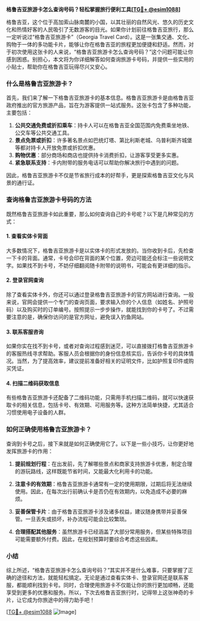 **格鲁吉亚旅游卡怎么查询号码？轻松掌握旅行便利工具[[TG💪+ @esim1088](https://t.me/s/esim1088)]**

格鲁吉亚，这个位于高加索山脉南麓的小国，以其壮丽的自然风光、悠久的历史文化和热情好客的人民吸引了无数游客的目光。如果你计划前往格鲁吉亚旅行，那么一定听说过“格鲁吉亚旅游卡”（Georgia Travel Card）。这是一张集交通、文化、购物于一体的多功能卡片，能够让你在格鲁吉亚的旅程更加便捷和舒适。然而，对于初次使用这张卡的人来说，“格鲁吉亚旅游卡怎么查询号码？”这个问题可能让你感到困惑。别担心，本文将为你详细解答如何查询旅游卡号码，并提供一些实用的小贴士，帮助你在格鲁吉亚玩得尽兴又安心。

### 什么是格鲁吉亚旅游卡？

首先，我们来了解一下格鲁吉亚旅游卡的基本信息。格鲁吉亚旅游卡是由格鲁吉亚政府推出的官方旅游产品，旨在为游客提供一站式服务。这张卡包含了多种功能，主要包括：

1. **公共交通免费或折扣乘车**：持卡人可以在格鲁吉亚全国范围内免费乘坐地铁、公交车等公共交通工具。
2. **景点免票或折扣**：许多著名景点如巴统灯塔、第比利斯老城、乌普利斯齐城堡等都对持卡人开放免票或折扣优惠。
3. **购物优惠**：部分商场和商店也提供持卡消费折扣，让游客享受更多实惠。
4. **紧急联系支持**：卡内附带的服务电话可以帮助你解决旅行中遇到的问题。

因此，格鲁吉亚旅游卡不仅是节省旅行成本的好帮手，更是探索格鲁吉亚文化与风景的通行证。

### 查询格鲁吉亚旅游卡号码的方法

既然格鲁吉亚旅游卡如此重要，那么如何查询自己的卡号呢？以下是几种常见的方式：

#### 1. 查看实体卡背面

大多数情况下，格鲁吉亚旅游卡是以实体卡的形式发放的。当你收到卡后，先检查一下卡的背面。通常，卡号会印在背面的某个位置，旁边可能还会标注一些说明文字。如果找不到卡号，不妨仔细翻阅随卡附带的说明书，可能会有更详细的指示。

#### 2. 登录官网查询

除了查看实体卡外，你还可以通过登录格鲁吉亚旅游卡的官方网站进行查询。一般来说，官网会提供一个专门的查询页面，要求输入你的个人信息（如姓名、护照号码）以及购买时的订单编号。按照提示一步步操作，就能找到你的卡号了。不过需要注意的是，确保你访问的是官方网址，避免误入钓鱼网站。

#### 3. 联系客服咨询

如果你实在找不到卡号，或者对查询过程感到迷茫，可以直接拨打格鲁吉亚旅游卡的客服热线寻求帮助。客服人员会根据你的身份信息核实后，告诉你卡号的具体情况。当然，为了提高效率，建议提前准备好相关的证明文件，比如护照复印件或购买凭证。

#### 4. 扫描二维码获取信息

有些格鲁吉亚旅游卡还配备了二维码功能，只需用手机扫描二维码，就可以快速获取卡的相关信息，包括卡号、有效期、可用服务等。这种方法简单快捷，尤其适合习惯使用电子设备的人群。

### 如何正确使用格鲁吉亚旅游卡？

查询到卡号之后，接下来就是如何正确使用它了。以下是一些小技巧，让你更好地发挥旅游卡的作用：

1. **提前规划行程**：在出发前，先了解哪些景点和商家支持旅游卡优惠，制定合理的游玩路线，这样既能节省时间，又能最大化利用卡的功能。
   
2. **注意卡的有效期**：格鲁吉亚旅游卡通常有一定的使用期限，过期后将无法继续使用。因此，在每次出行前确认卡是否仍在有效期内，以免造成不必要的麻烦。

3. **妥善保管卡片**：由于格鲁吉亚旅游卡涉及诸多权益，建议随身携带并妥善保管。一旦丢失或损坏，补办流程可能会比较繁琐。

4. **合理搭配其他服务**：虽然旅游卡已经涵盖了大部分常用服务，但某些特殊项目可能需要额外付费。因此，在规划预算时要综合考虑这些因素。

### 小结

综上所述，“格鲁吉亚旅游卡怎么查询号码？”其实并不是什么难事，只要掌握了正确的途径和方法，就能轻松搞定。无论是通过查看实体卡、登录官网还是联系客服，都能顺利找到卡号。同时，合理使用旅游卡不仅能让你的旅行更加顺畅，还能享受到更多的优惠和服务。所以，下次去格鲁吉亚旅行时，记得带上这张神奇的卡片，让它成为你旅途中的得力助手吧！

[[TG💪+ @esim1088](https://t.me/s/esim1088) ![Image](https://i.postimg.cc/4NQfJmqS/Snipaste-2025-05-13-00-14-12.png)]